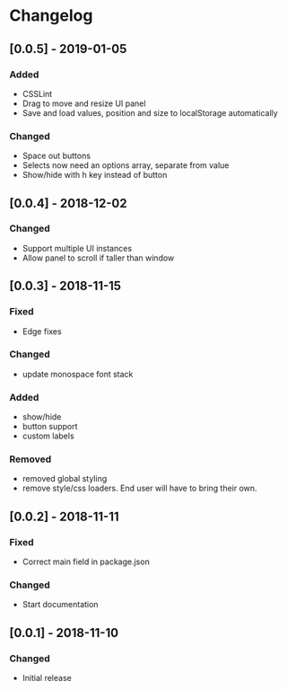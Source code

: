 # Changelog

## [0.0.5] - 2019-01-05
### Added
- CSSLint
- Drag to move and resize UI panel
- Save and load values, position and size to localStorage automatically

### Changed
- Space out buttons
- Selects now need an options array, separate from value
- Show/hide with h key instead of button

## [0.0.4] - 2018-12-02
### Changed
- Support multiple UI instances
- Allow panel to scroll if taller than window

## [0.0.3] - 2018-11-15
### Fixed
- Edge fixes

### Changed
- update monospace font stack

### Added
- show/hide
- button support
- custom labels

### Removed
- removed global styling
- remove style/css loaders. End user will have to bring their own.

## [0.0.2] - 2018-11-11
### Fixed
- Correct main field in package.json

### Changed
- Start documentation

## [0.0.1] - 2018-11-10
### Changed
- Initial release
